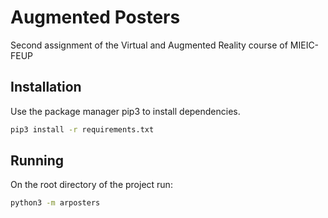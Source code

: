 # Augmented Posters
Second assignment of the Virtual and Augmented Reality course of MIEIC-FEUP

## Installation

Use the package manager pip3 to install dependencies.

```bash
pip3 install -r requirements.txt
```

## Running

On the root directory of the project run:

```bash
python3 -m arposters
